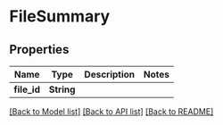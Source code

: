 # FileSummary

## Properties

Name | Type | Description | Notes
------------ | ------------- | ------------- | -------------
**file_id** | **String** |  | 

[[Back to Model list]](../README.md#documentation-for-models) [[Back to API list]](../README.md#documentation-for-api-endpoints) [[Back to README]](../README.md)


